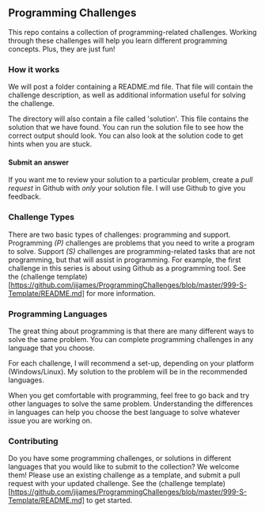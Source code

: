 ## Programming Challenges
This repo contains a collection of programming-related challenges.
Working through these challenges will help you learn different
programming concepts. Plus, they are just fun!

### How it works
We will post a folder containing a README.md file. That file will
contain the challenge description, as well as additional information
useful for solving the challenge.

The directory will also contain a file called 'solution'. This file contains
the solution that we have found. You can run the solution file to
see how the correct output should look. You can also look at
the solution code to get hints when you are stuck.

#### Submit an answer
If you want me to review your solution to a particular problem, create
a *pull request* in Github with *only* your solution file. I will use
Github to give you feedback.

### Challenge Types
There are two basic types of challenges: programming and support.
Programming *(P)* challenges are problems that you need to write a program to solve.
Support *(S)* challenges are programming-related tasks that are not programming,
but that will assist in programming. For example, the first challenge in this series
is about using Github as a programming tool. See the (challenge template)[https://github.com/jijames/ProgrammingChallenges/blob/master/999-S-Template/README.md] for more information.

### Programming Languages
The great thing about programming is that there are many different ways to solve
the same problem. You can complete programming challenges in any language that you
choose.

For each challenge, I will recommend a set-up, depending on your platform (Windows/Linux).
My solution to the problem will be in the recommended languages.

When you get comfortable with programming, feel free to go back and try other languages
to solve the same problem. Understanding the differences in languages can help you choose
the best language to solve whatever issue you are working on. 

### Contributing
Do you have some programming challenges, or solutions in different languages that you would
like to submit to the collection? We welcome them! Please use an existing challenge as a
template, and submit a pull request with your updated challenge. See the (challenge template)[https://github.com/jijames/ProgrammingChallenges/blob/master/999-S-Template/README.md] to get started.
